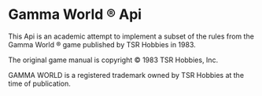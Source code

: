 # Gamma World &reg; Api

This Api is an academic attempt to implement a subset of the rules from the 
Gamma World &reg; game published by TSR Hobbies in 1983.

The original game manual is copyright &copy; 1983 TSR Hobbies, Inc.

GAMMA WORLD is a registered trademark owned by TSR Hobbies at the time of
publication.

